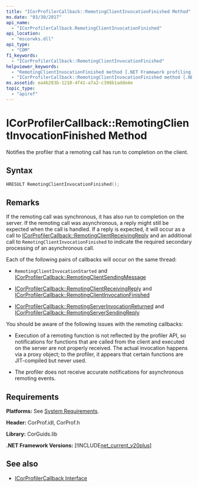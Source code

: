 ```yaml
---
title: "ICorProfilerCallback::RemotingClientInvocationFinished Method"
ms.date: "03/30/2017"
api_name: 
  - "ICorProfilerCallback.RemotingClientInvocationFinished"
api_location: 
  - "mscorwks.dll"
api_type: 
  - "COM"
f1_keywords: 
  - "ICorProfilerCallback::RemotingClientInvocationFinished"
helpviewer_keywords: 
  - "RemotingClientInvocationFinished method [.NET Framework profiling]"
  - "ICorProfilerCallback::RemotingClientInvocationFinished method [.NET Framework profiling]"
ms.assetid: ea4b283b-1210-4f41-a7a2-c398b1adde4e
topic_type: 
  - "apiref"
---
```

# ICorProfilerCallback::RemotingClientInvocationFinished Method
Notifies the profiler that a remoting call has run to completion on the client.  
  
## Syntax  
  
```cpp  
HRESULT RemotingClientInvocationFinished();  
```  
  
## Remarks  
 If the remoting call was synchronous, it has also run to completion on the server. If the remoting call was asynchronous, a reply might still be expected when the call is handled. If a reply is expected, it will occur as a call to [ICorProfilerCallback::RemotingClientReceivingReply](icorprofilercallback-remotingclientreceivingreply-method.md) and an additional call to `RemotingClientInvocationFinished` to indicate the required secondary processing of an asynchronous call.  
  
 Each of the following pairs of callbacks will occur on the same thread:  
  
- `RemotingClientInvocationStarted` and [ICorProfilerCallback::RemotingClientSendingMessage](icorprofilercallback-remotingclientsendingmessage-method.md)  
  
- [ICorProfilerCallback::RemotingClientReceivingReply](icorprofilercallback-remotingclientreceivingreply-method.md) and [ICorProfilerCallback::RemotingClientInvocationFinished](icorprofilercallback-remotingclientinvocationfinished-method.md)  
  
- [ICorProfilerCallback::RemotingServerInvocationReturned](icorprofilercallback-remotingserverinvocationreturned-method.md) and [ICorProfilerCallback::RemotingServerSendingReply](icorprofilercallback-remotingserversendingreply-method.md)  
  
 You should be aware of the following issues with the remoting callbacks:  
  
- Execution of a remoting function is not reflected by the profiler API, so notifications for functions that are called from the client and executed on the server are not properly received. The actual invocation happens via a proxy object; to the profiler, it appears that certain functions are JIT-compiled but never used.  
  
- The profiler does not receive accurate notifications for asynchronous remoting events.  
  
## Requirements  
 **Platforms:** See [System Requirements](../../get-started/system-requirements.md).  
  
 **Header:** CorProf.idl, CorProf.h  
  
 **Library:** CorGuids.lib  
  
 **.NET Framework Versions:** [!INCLUDE[net_current_v20plus](../../../../includes/net-current-v20plus-md.md)]  
  
## See also

- [ICorProfilerCallback Interface](icorprofilercallback-interface.md)
